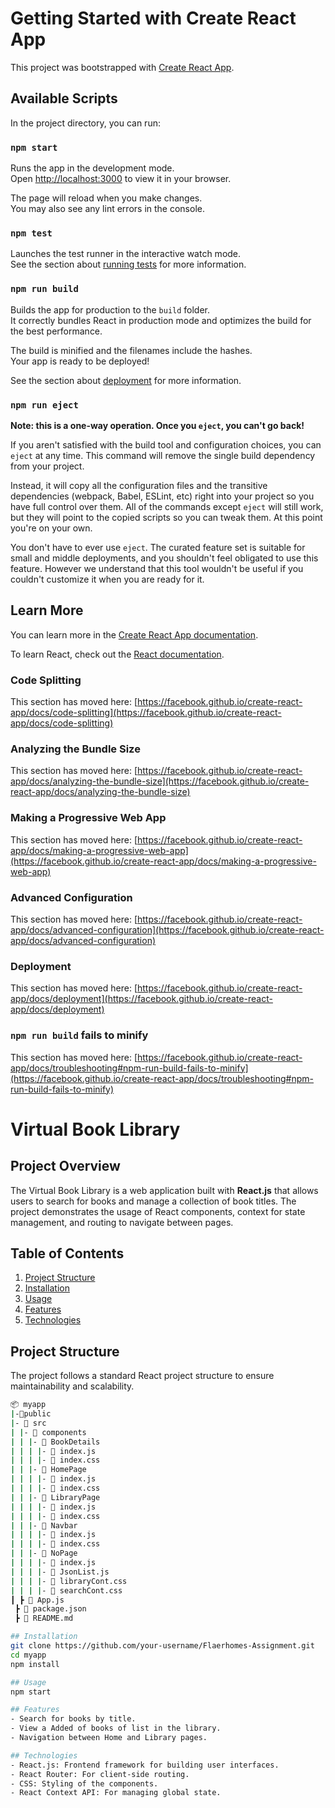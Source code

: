 # Getting Started with Create React App

This project was bootstrapped with [Create React App](https://github.com/facebook/create-react-app).

## Available Scripts

In the project directory, you can run:

### `npm start`

Runs the app in the development mode.\
Open [http://localhost:3000](http://localhost:3000) to view it in your browser.

The page will reload when you make changes.\
You may also see any lint errors in the console.

### `npm test`

Launches the test runner in the interactive watch mode.\
See the section about [running tests](https://facebook.github.io/create-react-app/docs/running-tests) for more information.

### `npm run build`

Builds the app for production to the `build` folder.\
It correctly bundles React in production mode and optimizes the build for the best performance.

The build is minified and the filenames include the hashes.\
Your app is ready to be deployed!

See the section about [deployment](https://facebook.github.io/create-react-app/docs/deployment) for more information.

### `npm run eject`

**Note: this is a one-way operation. Once you `eject`, you can't go back!**

If you aren't satisfied with the build tool and configuration choices, you can `eject` at any time. This command will remove the single build dependency from your project.

Instead, it will copy all the configuration files and the transitive dependencies (webpack, Babel, ESLint, etc) right into your project so you have full control over them. All of the commands except `eject` will still work, but they will point to the copied scripts so you can tweak them. At this point you're on your own.

You don't have to ever use `eject`. The curated feature set is suitable for small and middle deployments, and you shouldn't feel obligated to use this feature. However we understand that this tool wouldn't be useful if you couldn't customize it when you are ready for it.

## Learn More

You can learn more in the [Create React App documentation](https://facebook.github.io/create-react-app/docs/getting-started).

To learn React, check out the [React documentation](https://reactjs.org/).

### Code Splitting

This section has moved here: [https://facebook.github.io/create-react-app/docs/code-splitting](https://facebook.github.io/create-react-app/docs/code-splitting)

### Analyzing the Bundle Size

This section has moved here: [https://facebook.github.io/create-react-app/docs/analyzing-the-bundle-size](https://facebook.github.io/create-react-app/docs/analyzing-the-bundle-size)

### Making a Progressive Web App

This section has moved here: [https://facebook.github.io/create-react-app/docs/making-a-progressive-web-app](https://facebook.github.io/create-react-app/docs/making-a-progressive-web-app)

### Advanced Configuration

This section has moved here: [https://facebook.github.io/create-react-app/docs/advanced-configuration](https://facebook.github.io/create-react-app/docs/advanced-configuration)

### Deployment

This section has moved here: [https://facebook.github.io/create-react-app/docs/deployment](https://facebook.github.io/create-react-app/docs/deployment)

### `npm run build` fails to minify

This section has moved here: [https://facebook.github.io/create-react-app/docs/troubleshooting#npm-run-build-fails-to-minify](https://facebook.github.io/create-react-app/docs/troubleshooting#npm-run-build-fails-to-minify)

# Virtual Book Library

## Project Overview

The Virtual Book Library is a web application built with **React.js** that allows users to search for books and manage a collection of book titles. The project demonstrates the usage of React components, context for state management, and routing to navigate between pages.

## Table of Contents

1. [Project Structure](#project-structure)
2. [Installation](#installation)
3. [Usage](#usage)
4. [Features](#features)
5. [Technologies](#technologies)

## Project Structure

The project follows a standard React project structure to ensure maintainability and scalability.

```bash
📦 myapp
|-📂public
|- 📂 src
| |- 📂 components
| | |- 📂 BookDetails
| | | |- 📜 index.js
| | | |- 📜 index.css
| | |- 📂 HomePage
| | | |- 📜 index.js
| | | |- 📜 index.css
| | |- 📂 LibraryPage
| | | |- 📜 index.js
| | | |- 📜 index.css
| | |- 📂 Navbar
| | | |- 📜 index.js
| | | |- 📜 index.css
| | |- 📂 NoPage
| | | |- 📜 index.js
| | | |- 📜 JsonList.js
| | | |- 📜 libraryCont.css
| | | |- 📜 searchCont.css
┃ ┣ 📜 App.js
 ┣ 📜 package.json
 ┣ 📜 README.md

## Installation
git clone https://github.com/your-username/Flaerhomes-Assignment.git
cd myapp
npm install

## Usage
npm start

## Features
- Search for books by title.
- View a Added of books of list in the library.
- Navigation between Home and Library pages.

## Technologies
- React.js: Frontend framework for building user interfaces.
- React Router: For client-side routing.
- CSS: Styling of the components.
- React Context API: For managing global state.
```
